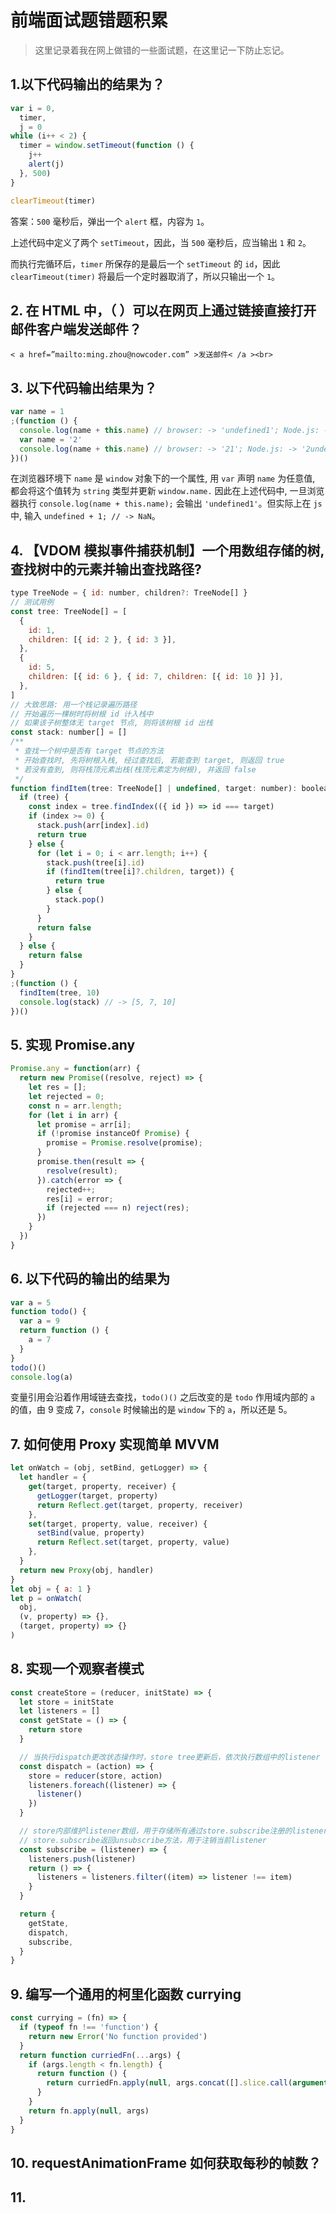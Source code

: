 # 前端面试题错题积累

> 这里记录着我在网上做错的一些面试题，在这里记一下防止忘记。

## 1.以下代码输出的结果为？

```js
var i = 0,
  timer,
  j = 0
while (i++ < 2) {
  timer = window.setTimeout(function () {
    j++
    alert(j)
  }, 500)
}

clearTimeout(timer)
```

答案：`500` 毫秒后，弹出一个 `alert` 框，内容为 `1`。

上述代码中定义了两个 `setTimeout`，因此，当 `500` 毫秒后，应当输出 `1` 和 `2`。

而执行完循环后，`timer` 所保存的是最后一个 `setTimeout` 的 `id`，因此 `clearTimeout(timer)` 将最后一个定时器取消了，所以只输出一个 `1`。

## 2. 在 HTML 中，（ ）可以在网页上通过链接直接打开邮件客户端发送邮件？

`< a href=”mailto:ming.zhou@nowcoder.com” >发送邮件< /a ><br>`

## 3. 以下代码输出结果为？

```js
var name = 1
;(function () {
  console.log(name + this.name) // browser: -> 'undefined1'; Node.js: -> NaN
  var name = '2'
  console.log(name + this.name) // browser: -> '21'; Node.js: -> '2undefined'
})()
```

在浏览器环境下 `name` 是 `window` 对象下的一个属性, 用 `var` 声明 `name` 为任意值, 都会将这个值转为 `string` 类型并更新 `window.name.` 因此在上述代码中, 一旦浏览器执行 `console.log(name + this.name);` 会输出 `'undefined1'`。但实际上在 `js` 中, 输入 `undefined + 1; // -> NaN`。

## 4. 【VDOM 模拟事件捕获机制】一个用数组存储的树, 查找树中的元素并输出查找路径?

```js
type TreeNode = { id: number, children?: TreeNode[] }
// 测试用例
const tree: TreeNode[] = [
  {
    id: 1,
    children: [{ id: 2 }, { id: 3 }],
  },
  {
    id: 5,
    children: [{ id: 6 }, { id: 7, children: [{ id: 10 }] }],
  },
]
// 大致思路: 用一个栈记录遍历路径
// 开始遍历一棵树时将树根 id 计入栈中
// 如果该子树整体无 target 节点, 则将该树根 id 出栈
const stack: number[] = []
/**
 * 查找一个树中是否有 target 节点的方法
 * 开始查找时, 先将树根入栈, 经过查找后, 若能查到 target, 则返回 true
 * 若没有查到, 则将栈顶元素出栈(栈顶元素定为树根), 并返回 false
 */
function findItem(tree: TreeNode[] | undefined, target: number): boolean {
  if (tree) {
    const index = tree.findIndex(({ id }) => id === target)
    if (index >= 0) {
      stack.push(arr[index].id)
      return true
    } else {
      for (let i = 0; i < arr.length; i++) {
        stack.push(tree[i].id)
        if (findItem(tree[i]?.children, target)) {
          return true
        } else {
          stack.pop()
        }
      }
      return false
    }
  } else {
    return false
  }
}
;(function () {
  findItem(tree, 10)
  console.log(stack) // -> [5, 7, 10]
})()
```

## 5. 实现 Promise.any

```js
Promise.any = function(arr) {
  return new Promise((resolve, reject) => {
    let res = [];
    let rejected = 0;
    const n = arr.length;
    for (let i in arr) {
      let promise = arr[i];
      if (!promise instanceOf Promise) {
        promise = Promise.resolve(promise);
      }
      promise.then(result => {
        resolve(result);
      }).catch(error => {
        rejected++;
        res[i] = error;
        if (rejected === n) reject(res);
      })
    }
  })
}
```

## 6. 以下代码的输出的结果为

```js
var a = 5
function todo() {
  var a = 9
  return function () {
    a = 7
  }
}
todo()()
console.log(a)
```

变量引用会沿着作用域链去查找，`todo()()` 之后改变的是 `todo` 作用域内部的 `a` 的值，由 9 变成 7，`console` 时候输出的是 `window` 下的 `a`，所以还是 5。

## 7. 如何使用 Proxy 实现简单 MVVM

```js
let onWatch = (obj, setBind, getLogger) => {
  let handler = {
    get(target, property, receiver) {
      getLogger(target, property)
      return Reflect.get(target, property, receiver)
    },
    set(target, property, value, receiver) {
      setBind(value, property)
      return Reflect.set(target, property, value)
    },
  }
  return new Proxy(obj, handler)
}
let obj = { a: 1 }
let p = onWatch(
  obj,
  (v, property) => {},
  (target, property) => {}
)
```

## 8. 实现一个观察者模式

```js
const createStore = (reducer, initState) => {
  let store = initState
  let listeners = []
  const getState = () => {
    return store
  }

  // 当执行dispatch更改状态操作时，store tree更新后，依次执行数组中的listener
  const dispatch = (action) => {
    store = reducer(store, action)
    listeners.foreach((listener) => {
      listener()
    })
  }

  // store内部维护listener数组，用于存储所有通过store.subscribe注册的listener
  // store.subscribe返回unsubscribe方法，用于注销当前listener
  const subscribe = (listener) => {
    listeners.push(listener)
    return () => {
      listeners = listeners.filter((item) => listener !== item)
    }
  }

  return {
    getState,
    dispatch,
    subscribe,
  }
}
```

## 9. 编写一个通用的柯里化函数 currying

```js
const currying = (fn) => {
  if (typeof fn !== 'function') {
    return new Error('No function provided')
  }
  return function curriedFn(...args) {
    if (args.length < fn.length) {
      return function () {
        return curriedFn.apply(null, args.concat([].slice.call(arguments)))
      }
    }
    return fn.apply(null, args)
  }
}
```

## 10. requestAnimationFrame 如何获取每秒的帧数？

## 11. 